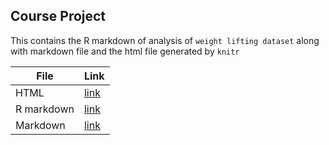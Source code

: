 ## Course Project

This contains the R markdown of analysis of `weight lifting dataset` along with markdown file and the html file generated by `knitr`

| File | Link |
| -- | -- |
| HTML | [link](https://github.com/eranda-ihalagedara/datasciencecoursera/blob/master/5.Reproducible%20Research/Course%20Project1/PA1_template.html) |
| R markdown | [link](https://github.com/eranda-ihalagedara/datasciencecoursera/blob/master/8.Practical%20Machine%20Learning/Project/Performance_Prediction_of_Weight_Lifting_Exercise_Dataset.Rmd) |
| Markdown | [link](https://github.com/eranda-ihalagedara/datasciencecoursera/blob/master/5.Reproducible%20Research/Course%20Project1/PA1_template.md) |


